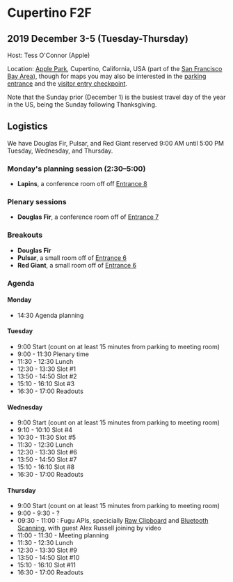 # Cupertino F2F
## 2019 December 3-5 (Tuesday-Thursday)

Host: Tess O'Connor (Apple)

Location: [Apple Park](https://goo.gl/maps/R4TDR9z2xYy), Cupertino, California, USA (part of the [San Francisco Bay Area](https://en.wikipedia.org/wiki/San_Jose%E2%80%93San_Francisco%E2%80%93Oakland,_CA_Combined_Statistical_Area)), though for maps you may also be interested in the [parking entrance](https://goo.gl/maps/371ED4eugJoaGooy5) and the [visitor entry checkpoint](https://goo.gl/maps/UobmxU29E8bKiA4z6).

Note that the Sunday prior (December 1) is the busiest travel day of the year in the US, being the Sunday following Thanksgiving.

## Logistics

We have Douglas Fir, Pulsar, and Red Giant reserved 9:00 AM until 5:00 PM Tuesday, Wednesday, and Thursday.

### Monday's planning session (2:30–5:00)
* **Lapins**, a conference room off off [Entrance 8](https://goo.gl/maps/rjbHUPpanZyRWGw79)

### Plenary sessions
* **Douglas Fir**, a conference room off of [Entrance 7](https://goo.gl/maps/QVeSixPcyWe7CLXK7)

### Breakouts
* **Douglas Fir**
* **Pulsar**, a small room off of [Entrance 6](https://goo.gl/maps/rJxQUqE1oPNoFAVr5)
* **Red Giant**, a small room off of [Entrance 6](https://goo.gl/maps/rJxQUqE1oPNoFAVr5)



### Agenda

#### Monday

* 14:30 Agenda planning

#### Tuesday

* 9:00 Start (count on at least 15 minutes from parking to meeting room)
* 9:00 - 11:30 Plenary time
* 11:30 - 12:30 Lunch
* 12:30 - 13:30 Slot #1
* 13:50 - 14:50 Slot #2
* 15:10 - 16:10 Slot #3
* 16:30 - 17:00 Readouts

#### Wednesday

* 9:00 Start (count on at least 15 minutes from parking to meeting room)
* 9:10 - 10:10 Slot #4
* 10:30 - 11:30 Slot #5
* 11:30 - 12:30 Lunch
* 12:30 - 13:30 Slot #6
* 13:50 - 14:50 Slot #7
* 15:10 - 16:10 Slot #8
* 16:30 - 17:00 Readouts

#### Thursday

* 9:00 Start (count on at least 15 minutes from parking to meeting room)
* 9:00 - 9:30 - ?
* 09:30 - 11:00 : Fugu APIs, specicially [Raw Clipboard](https://github.com/w3ctag/design-reviews/issues/406) and [Bluetooth Scanning](https://github.com/w3ctag/design-reviews/issues/333), with guest Alex Russell joining by video
* 11:00 - 11:30 - Meeting planning
* 11:30 - 12:30 Lunch
* 12:30 - 13:30 Slot #9
* 13:50 - 14:50 Slot #10
* 15:10 - 16:10 Slot #11
* 16:30 - 17:00 Readouts
